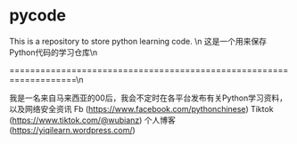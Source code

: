 # pycode
This is a repository to store python learning code. \n
这是一个用来保存Python代码的学习仓库\n

===================================================================\n

我是一名来自马来西亚的00后，我会不定时在各平台发布有关Python学习资料，以及网络安全资讯
Fb (https://www.facebook.com/pythonchinese)
Tiktok (https://www.tiktok.com/@wubianz)
个人博客(https://yiqilearn.wordpress.com/) 
